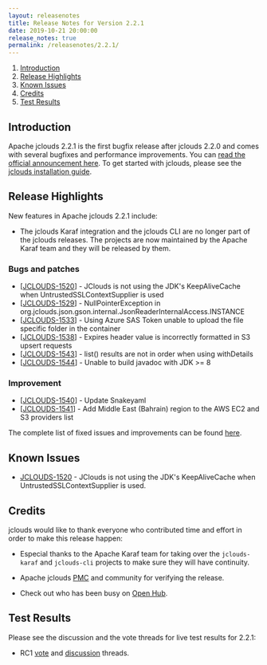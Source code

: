 ```yaml
---
layout: releasenotes
title: Release Notes for Version 2.2.1
date: 2019-10-21 20:00:00
release_notes: true
permalink: /releasenotes/2.2.1/
---
```


1. [Introduction](#intro)
1. [Release Highlights](#highlights)
1. [Known Issues](#knownissues)
1. [Credits](#credits)
1. [Test Results](#test)

## <a id="intro"></a>Introduction

Apache jclouds 2.2.1 is the first bugfix release after jclouds 2.2.0 and comes with several bugfixes and performance improvements.
You can [read the official announcement here](https://s.apache.org/jclouds221). To get started with jclouds, please see the [jclouds installation guide](/start/install/).

## <a id="highlights"></a>Release Highlights

New features in Apache jclouds 2.2.1 include:

* The jclouds Karaf integration and the jclouds CLI are no longer part of the jclouds releases. The projects are now
  maintained by the Apache Karaf team and they will be released by them.

### Bugs and patches

<ul>
<li>[<a href='https://issues.apache.org/jira/browse/JCLOUDS-1520'>JCLOUDS-1520</a>] -         JClouds is not using the JDK&#39;s KeepAliveCache when UntrustedSSLContextSupplier is used
</li>
<li>[<a href='https://issues.apache.org/jira/browse/JCLOUDS-1529'>JCLOUDS-1529</a>] -         NullPointerException in org.jclouds.json.gson.internal.JsonReaderInternalAccess.INSTANCE
</li>
<li>[<a href='https://issues.apache.org/jira/browse/JCLOUDS-1533'>JCLOUDS-1533</a>] -         Using Azure SAS Token unable to upload the file specific folder in the container
</li>
<li>[<a href='https://issues.apache.org/jira/browse/JCLOUDS-1538'>JCLOUDS-1538</a>] -         Expires header value is incorrectly formatted in S3 upsert requests
</li>
<li>[<a href='https://issues.apache.org/jira/browse/JCLOUDS-1543'>JCLOUDS-1543</a>] -         list() results are not in order when using withDetails
</li>
<li>[<a href='https://issues.apache.org/jira/browse/JCLOUDS-1544'>JCLOUDS-1544</a>] -         Unable to build javadoc with JDK &gt;= 8
</li>
</ul>

### Improvement

<ul>
<li>[<a href='https://issues.apache.org/jira/browse/JCLOUDS-1540'>JCLOUDS-1540</a>] -         Update Snakeyaml
</li>
<li>[<a href='https://issues.apache.org/jira/browse/JCLOUDS-1541'>JCLOUDS-1541</a>] -         Add Middle East (Bahrain) region to the AWS EC2 and S3 providers list
</li>
</ul>

The complete list of fixed issues and improvements can be found [here](https://issues.apache.org/jira/secure/ReleaseNote.jspa?version=12346361&styleName=Html&projectId=12314430).

## <a id="knownissues"></a> Known Issues

* [JCLOUDS-1520](https://issues.apache.org/jira/browse/JCLOUDS-1520) - JClouds is not using the JDK's KeepAliveCache when UntrustedSSLContextSupplier is used.

## <a id="credits"></a>Credits

jclouds would like to thank everyone who contributed time and effort in order to make this release happen:

* Especial thanks to the Apache Karaf team for taking over the `jclouds-karaf` and `jclouds-cli` projects to
  make sure they will have continuity.

* Apache jclouds [PMC](http://people.apache.org/committers-by-project.html#jclouds-pmc) and community for verifying the release.
* Check out who has been busy on [Open Hub](https://www.openhub.net/p/jclouds/contributors?query=&sort=latest_commit).

## <a id="test"></a>Test Results

Please see the discussion and the vote threads for live test results for 2.2.1:

* RC1 [vote](https://s.apache.org/jclouds221rc1vote) and [discussion](https://s.apache.org/jclouds221rc1discuss) threads.
